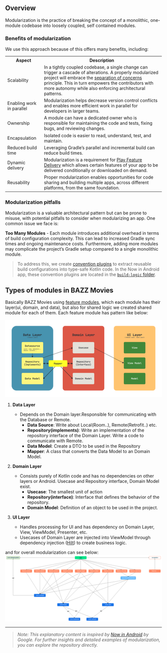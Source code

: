 ## Overview

Modularization is the practice of breaking the concept of a monolithic, one-module codebase into
loosely coupled, self contained modules.

### Benefits of modularization

We use this approach because of this offers many benefits, including:
<table>
  <tr>
    <th>Aspect</th>
    <th>Description</th>
  </tr>
  <tr>
    <td>Scalability</td>
    <td>In a tightly coupled codebase, a single change can trigger a cascade of alterations. A properly modularized project will embrace the <a href="https://en.wikipedia.org/wiki/Separation_of_concerns">separation of concerns</a> principle. This in turn empowers the contributors with more autonomy while also enforcing architectural patterns.</td>
  </tr>
  <tr>
    <td>Enabling work in parallel</td>
    <td>Modularization helps decrease version control conflicts and enables more efficient work in parallel for developers in larger teams.</td>
  </tr>
  <tr>
    <td>Ownership</td>
    <td>A module can have a dedicated owner who is responsible for maintaining the code and tests, fixing bugs, and reviewing changes.</td>
  </tr>
  <tr>
    <td>Encapsulation</td>
    <td>Isolated code is easier to read, understand, test, and maintain.</td>
  </tr>
  <tr>
    <td>Reduced build time</td>
    <td>Leveraging Gradle’s parallel and incremental build can reduce build times.</td>
  </tr>
  <tr>
    <td>Dynamic delivery</td>
    <td>Modularization is a requirement for <a href="https://developer.android.com/guide/playcore/feature-delivery">Play Feature Delivery</a> which allows certain features of your app to be delivered conditionally or downloaded on demand.</td>
  </tr>
  <tr>
    <td>Reusability</td>
    <td>Proper modularization enables opportunities for code sharing and building multiple apps, across different platforms, from the same foundation.</td>
  </tr>
</table>

### Modularization pitfalls

Modularization is a valuable architectural pattern but can be prone to misuse, with potential
pitfalls to consider when modularizing an app. One common issue we face is:

**Too Many Modules** - Each module introduces additional overhead in terms of build configuration
complexity. This can lead to increased Gradle sync times and ongoing maintenance costs. Furthermore,
adding more modules may complicate the project’s Gradle setup compared to a single monolithic
module.
> To address this, we create [convention plugins](/build-logic/convention/build.gradle.kts) to
> extract reusable build configurations into type-safe Kotlin code. In the Now in Android app, these
> convention plugins are located in the [`build-logic` folder](/build-logic/).

## Types of modules in BAZZ Movies

Basically BAZZ Movies using [feature modules](https://developer.android.com/topic/modularization/patterns#feature-modules),
which each module has their layer(ui, domain, and data), but also for shared logic we created shared 
module for each of them. Each feature module has pattern like below:

![Diagram Feature Module](/docs/architecture.png)
1. **Data Layer**
   - Depends on the Domain layer.Responsible for communicating with the Database or Remote.
      - **Data Source**: Write about Local(Room..), Remote(Retrofit..) etc.
      - **Repository(implements)**: Write an implementation of the repository interface of the Domain Layer. Write a code to communicate with Remote.
      - **Data Model**: Create a DTO to be used in the Repository
      - **Mapper**: A class that converts the Data Model to an Domain Model.

2. **Domain Layer**
   - Consists purely of Kotlin code and has no dependencies on other layers or Android. Usecase and Repository interface, Domain Model exist. 
      - **Usecase**: The smallest unit of action
      - **Repository(interface)**: Interface that defines the behavior of the repository.
      - **Domain Model**: Definition of an object to be used in the project.

3. **UI Layer**
   - Handles processing for UI and has dependency on Domain Layer, View, ViewModel, Presenter, etc.
   - Usecases of Domain Layer are injected into ViewModel through dependency injection ([Hilt](https://dagger.dev/hilt/)) to create business logic.

and for overall modularization can see below:
![Diagram showing types of modules and their dependencies in Now in Android](/docs/modularization.png "Diagram showing types of modules and their dependencies in BAZZ Movies")

<hr>

> *Note: This explanatory content is inspired by [Now in Android](https://github.com/android/nowinandroid/blob/main/docs/ModularizationLearningJourney.md)
by Google. For further insights and detailed examples of modularization, you can explore the
repository directly.*
